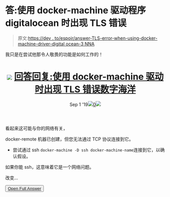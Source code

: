 # 答:使用 docker-machine 驱动程序 digitalocean 时出现 TLS 错误

> 原文:[https://dev . to/espoir/answer-TLS-error-when-using-docker-machine-driver-digital ocean-3 NNA](https://dev.to/espoir/answer-tls-error-when-using-docker-machine-driver-digitalocean-3nna)

我只是在尝试他那令人敬畏的功能是如何工作的！

<header>

# ![](../Images/540c2ba90e5a347bd57c676bb96dfee0.png) [ 回答回复:使用 docker-machine 驱动时出现 TLS 错误数字海洋](https://stackoverflow.com/questions/36975960/tls-error-when-using-docker-machine-driver-digitalocean/57745455#57745455)

Sep 1 '19[![](../Images/83f13d376e6608cc602ae93b1cdbae4e.png)0![](../Images/fd423aaf5fec73c645f97544689ea934.png)](https://stackoverflow.com/questions/36975960/tls-error-when-using-docker-machine-driver-digitalocean/57745455#57745455) </header>

看起来这可能与你的网络有关，

docker-remote 机器已创建，但您无法通过 TCP 协议连接到它。

*   尝试通过 ssh `docker-machine -D ssh docker-machine-name`连接到它，以确认假设。

如果你能 ssh，这意味着它是一个网络问题。

改变…

<button class="ltag__stackexchange--btn" type="button">[Open Full Answer](https://stackoverflow.com/questions/36975960/tls-error-when-using-docker-machine-driver-digitalocean/57745455#57745455)</button>